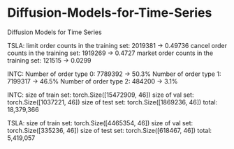 # Diffusion-Models-for-Time-Series
Diffusion Models for Time Series

TSLA:
limit order counts in the training set: 2019381 -> 0.49736
cancel order counts in the training set: 1919269 -> 0.4727
market order counts in the training set: 121515 -> 0.0299

INTC:
Number of order type 0:  7789392 -> 50.3%
Number of order type 1:  7199317 -> 46.5%
Number of order type 2:  484200 -> 3.1%

INTC:
size of train set:  torch.Size([15472909, 46])
size of val set:  torch.Size([1037221, 46])
size of test set:  torch.Size([1869236, 46])
total: 18,379,366

TSLA:
size of train set:  torch.Size([4465354, 46])
size of val set:  torch.Size([335236, 46])
size of test set:  torch.Size([618467, 46])
total: 5,419,057